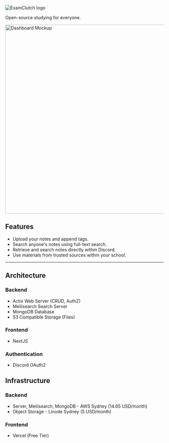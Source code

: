 ![ExamClutch logo](frontend/public/gradient_logo.svg "ExamClutch")

Open-source studying for everyone.

<img src="./frontend/public/homepage.svg" alt="Dashboard Mockup" width="600"/>

## Features
- Upload your notes and append tags.
- Search anyone's notes using full-text search.
- Retrieve and search notes directly within Discord.
- Use materials from trusted sources within your school.

___
## Architecture
### Backend
- Actix Web Server (CRUD, AuthZ)
- Meilisearch Search Server
- MongoDB Database
- S3 Compatible Storage (Files)

### Frontend
- NextJS

### Authentication
- Discord OAuth2

## Infrastructure
### Backend
- Server, Meilisearch, MongoDB - AWS Sydney (14.65 USD/month)
- Object Storage - Linode Sydney (5 USD/month)

### Frontend
- Vercel (Free Tier)
